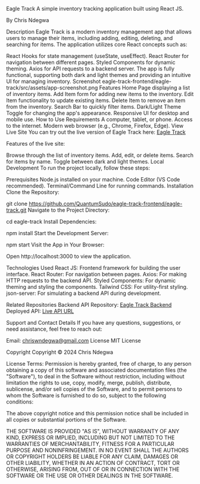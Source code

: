 Eagle Track
A simple inventory tracking application built using React JS.

By Chris Ndegwa

Description
Eagle Track is a modern inventory management app that allows users to manage their items, including adding, editing, deleting, and searching for items. The application utilizes core React concepts such as:

React Hooks for state management (useState, useEffect).
React Router for navigation between different pages.
Styled Components for dynamic theming.
Axios for API requests to a backend server.
The app is fully functional, supporting both dark and light themes and providing an intuitive UI for managing inventory.
Screenshot
eagle-track-frontend/eagle-track/src/assets/app-screenshot.png
Features
Home Page displaying a list of inventory items.
Add Item form for adding new items to the inventory.
Edit Item functionality to update existing items.
Delete Item to remove an item from the inventory.
Search Bar to quickly filter items.
Dark/Light Theme Toggle for changing the app's appearance.
Responsive UI for desktop and mobile use.
How to Use
Requirements
A computer, tablet, or phone.
Access to the internet.
Modern web browser (e.g., Chrome, Firefox, Edge).
View Live Site
You can try out the live version of Eagle Track here:
[Eagle Track](https://eagle-track007.vercel.app/)

Features of the live site:

Browse through the list of inventory items.
Add, edit, or delete items.
Search for items by name.
Toggle between dark and light themes.
Local Development
To run the project locally, follow these steps:

Prerequisites
Node.js installed on your machine.
Code Editor (VS Code recommended).
Terminal/Command Line for running commands.
Installation
Clone the Repository:

git clone https://github.com/QuantumSudo/eagle-track-frontend/eagle-track.git
Navigate to the Project Directory:


cd eagle-track
Install Dependencies:


npm install
Start the Development Server:


npm start
Visit the App in Your Browser:

Open http://localhost:3000 to view the application.

Technologies Used
React JS: Frontend framework for building the user interface.
React Router: For navigation between pages.
Axios: For making HTTP requests to the backend API.
Styled Components: For dynamic theming and styling the components.
Tailwind CSS: For utility-first styling.
json-server: For simulating a backend API during development.

Related Repositories
Backend API
Repository: [Eagle Track Backend](https://github.com/QuantumSudo/eagle-track-backend.git)
Deployed API: [Live API URL](https://eagle-track-backend-4.onrender.com/items)

Support and Contact Details
If you have any questions, suggestions, or need assistance, feel free to reach out:

Email: chriswndegwa@gmail.com
License
MIT License

Copyright
Copyright © 2024 Chris Ndegwa

License Terms:
Permission is hereby granted, free of charge, to any person obtaining a copy of this software and associated documentation files (the "Software"), to deal in the Software without restriction, including without limitation the rights to use, copy, modify, merge, publish, distribute, sublicense, and/or sell copies of the Software, and to permit persons to whom the Software is furnished to do so, subject to the following conditions:

The above copyright notice and this permission notice shall be included in all copies or substantial portions of the Software.

THE SOFTWARE IS PROVIDED "AS IS", WITHOUT WARRANTY OF ANY KIND, EXPRESS OR IMPLIED, INCLUDING BUT NOT LIMITED TO THE WARRANTIES OF MERCHANTABILITY, FITNESS FOR A PARTICULAR PURPOSE AND NONINFRINGEMENT. IN NO EVENT SHALL THE AUTHORS OR COPYRIGHT HOLDERS BE LIABLE FOR ANY CLAIM, DAMAGES OR OTHER LIABILITY, WHETHER IN AN ACTION OF CONTRACT, TORT OR OTHERWISE, ARISING FROM, OUT OF OR IN CONNECTION WITH THE SOFTWARE OR THE USE OR OTHER DEALINGS IN THE SOFTWARE.